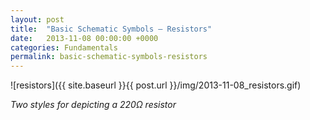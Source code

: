 ```yaml
---
layout: post
title:  "Basic Schematic Symbols — Resistors"
date:   2013-11-08 00:00:00 +0000
categories: Fundamentals
permalink: basic-schematic-symbols-resistors
---
```


![resistors]({{ site.baseurl }}{{ post.url }}/img/2013-11-08_resistors.gif)

<em>Two styles for depicting a 220Ω resistor</em>

